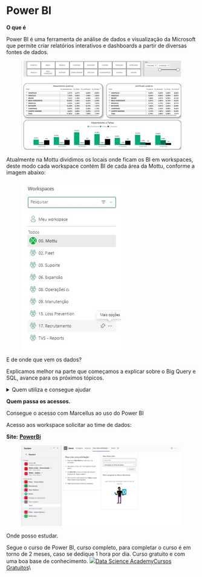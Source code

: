 # Power BI

**O que é**

Power BI é uma ferramenta de análise de dados e visualização da Microsoft que permite criar relatórios interativos e dashboards a partir de diversas fontes de dados.

<figure><img src="../../../.gitbook/assets/image (13).png" alt=""><figcaption></figcaption></figure>

Atualmente na Mottu dividimos os locais onde ficam os BI em workspaces, deste modo cada workspace contém BI de cada área da Mottu, conforme a imagem abaixo:

<figure><img src="../../../.gitbook/assets/image (14).png" alt=""><figcaption></figcaption></figure>

E de onde que vem os dados?

Explicamos melhor na parte que começamos a explicar sobre o Big Query e SQL, avance para os próximos tópicos.

<details>

<summary>Quem utiliza e consegue ajudar</summary>

![](../../../.gitbook/assets/Chico.png)![](<../../../.gitbook/assets/Mori (2).png>)

![](<../../../.gitbook/assets/Edu (4).png>)![](<../../../.gitbook/assets/José (1).png>)

![](<../../../.gitbook/assets/Victor Esteves.png>)![](../../../.gitbook/assets/Henrique.png)![](<../../../.gitbook/assets/Nathalia (1).png>)

![](../../../.gitbook/assets/Gian.png)

</details>

**Quem passa os acessos.**

Consegue o acesso com Marcellus ao uso do Power BI

Acesso aos workspace solicitar ao time de dados:

**Site:** [**PowerBi**](https://app.powerbi.com/groups/ad95da88-387a-44d1-a989-0214e03786a7/list?experience=power-bi\&clientSideAuth=0)

<figure><img src="../../../.gitbook/assets/image (15).png" alt=""><figcaption></figcaption></figure>

Onde posso estudar.

Segue o curso de Power BI, curso completo, para completar o curso é em torno de 2 meses, caso se dedique 1 hora por dia. Curso gratuito e com uma boa base de conhecimento. [![](https://lwfiles000.mycourse.app/datascienceacademy-public/theme/cf08db5f00789269b52ddb66fcb84c3a.png)Data Science AcademyCursos Gratuitos](https://www.datascienceacademy.com.br/cursosgratuitos?msg=not-logged-in)\
